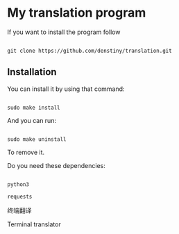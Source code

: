 # My translation program

If you want to install the program follow

```

git clone https://github.com/denstiny/translation.git

```

## Installation

You can install it by using that command:

```shell

sudo make install

```

And you can run:

```shell

sudo make uninstall

```

To remove it.

Do you need these dependencies:

```

python3

requests

```

终端翻译

Terminal translator
